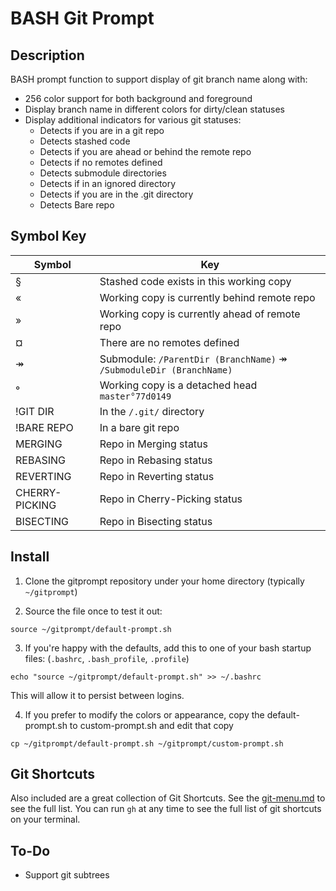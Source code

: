 # BASH Git Prompt

## Description

BASH prompt function to support display of git branch name along with:
- 256 color support for both background and foreground
- Display branch name in different colors for dirty/clean statuses
- Display additional indicators for various git statuses:
  - Detects if you are in a git repo
  - Detects stashed code
  - Detects if you are ahead or behind the remote repo
  - Detects if no remotes defined
  - Detects submodule directories
  - Detects if in an ignored directory
  - Detects if you are in the .git directory
  - Detects Bare repo



## Symbol Key

| Symbol         | Key                                                                 |
|----------------|---------------------------------------------------------------------|
| §              | Stashed code exists in this working copy                            |
| «              | Working copy is currently behind remote repo                        |
| »              | Working copy is currently ahead of remote repo                      |
| ¤              | There are no remotes defined                                        |
| ↠             | Submodule: `/ParentDir (BranchName)` ↠ `/SubmoduleDir (BranchName)` |
| °              | Working copy is a detached head  `master°77d0149`                   |
| !GIT DIR       | In the `/.git/` directory                                           |
| !BARE REPO     | In a bare git repo                                                  |
| MERGING        | Repo in Merging status                                              |
| REBASING       | Repo in Rebasing status                                             |
| REVERTING      | Repo in Reverting status                                            |
| CHERRY-PICKING | Repo in Cherry-Picking status                                       |
| BISECTING      | Repo in Bisecting status                                            |



## Install

1) Clone the gitprompt repository under your home directory (typically `~/gitprompt`)

2) Source the file once to test it out:

```shell
source ~/gitprompt/default-prompt.sh
```

3) If you're happy with the defaults, add this to one of your bash startup files: (`.bashrc`, `.bash_profile`, `.profile`)

```shell
echo "source ~/gitprompt/default-prompt.sh" >> ~/.bashrc
```

This will allow it to persist between logins.

4) If you prefer to modify the colors or appearance, copy the default-prompt.sh to custom-prompt.sh and edit that copy

```shell
cp ~/gitprompt/default-prompt.sh ~/gitprompt/custom-prompt.sh
```


## Git Shortcuts

Also included are a great collection of Git Shortcuts. See the [git-menu.md](git-menu.md) to see the full list. You can run `gh` at any time to see the full list of git shortcuts on your terminal.


## To-Do

- Support git subtrees
